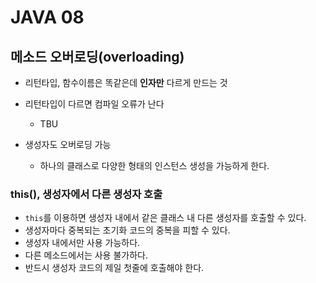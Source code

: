 # JAVA 08

## 메소드 오버로딩(overloading)
- 리턴타입, 함수이름은 똑같은데 **인자만** 다르게 만드는 것

- 리턴타입이 다르면 컴파일 오류가 난다
  - TBU

- 생성자도 오버로딩 가능
  - 하나의 클래스로 다양한 형태의 인스턴스 생성을 가능하게 한다. 

### this(), 생성자에서 다른 생성자 호출
- ```this```를 이용하면 생성자 내에서 같은 클래스 내 다른 생성자를 호출할 수 있다.
- 생성자마다 중복되는 초기화 코드의 중복을 피할 수 있다.
- 생성자 내에서만 사용 가능하다.
- 다른 메소드에서는 사용 불가하다.
- 반드시 생성자 코드의 제일 첫줄에 호출해야 한다.
